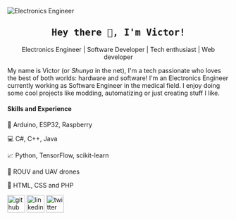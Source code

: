 ![Electronics Engineer](https://raw.githubusercontent.com/sagar-viradiya/sagar-viradiya/master/resources/banner.png)
<h2 align='center'><samp><strong>Hey there 👋, I'm Victor!</strong></samp></h2>
<p align='center'>Electronics Engineer | Software Developer | Tech enthusiast | Web developer</p>


My name is Victor (or *Shunya* in the net), I'm a tech passionate who loves the best of both worlds: hardware and software! I'm an Electronics Engineer currently working as Software Engineer in the medical field. I enjoy doing some cool projects like modding, automatizing or just creating stuff I like.

#### Skills and Experience
:robot: Arduino, ESP32, Raspberry

:computer: C#, C++, Java

:chart_with_upwards_trend: Python, TensorFlow, scikit-learn

:helicopter: ROUV and UAV drones

:newspaper: HTML, CSS and PHP

[<img src='https://cdn.jsdelivr.net/npm/simple-icons@3.0.1/icons/github.svg' alt='github' height='40'>](https://github.com/Shunya-sama)  [<img src='https://cdn.jsdelivr.net/npm/simple-icons@3.0.1/icons/linkedin.svg' alt='linkedin' height='40'>](https://www.linkedin.com/in/victorluquemartinez/)  [<img src='https://cdn.jsdelivr.net/npm/simple-icons@3.0.1/icons/twitter.svg' alt='twitter' height='40'>](https://twitter.com/ItsShunya)  

